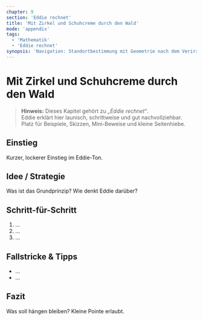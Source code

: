 ```yaml
---
chapter: 9
section: 'Eddie rechnet'
title: 'Mit Zirkel und Schuhcreme durch den Wald'
mode: 'appendix'
tags:
  - 'Mathematik'
  - 'Eddie rechnet'
synopsis: 'Navigation: Standortbestimmung mit Geometrie nach dem Verirren.'
---
```


# Mit Zirkel und Schuhcreme durch den Wald

> **Hinweis:** Dieses Kapitel gehört zu *„Eddie rechnet“*.  
> Eddie erklärt hier launisch, schrittweise und gut nachvollziehbar.  
> Platz für Beispiele, Skizzen, Mini-Beweise und kleine Seitenhiebe.

## Einstieg
Kurzer, lockerer Einstieg im Eddie-Ton.

## Idee / Strategie
Was ist das Grundprinzip? Wie denkt Eddie darüber?

## Schritt-für-Schritt
1. …
2. …
3. …

## Fallstricke & Tipps
- …
- …

## Fazit
Was soll hängen bleiben? Kleine Pointe erlaubt.
